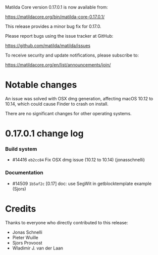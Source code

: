 Matilda Core version 0.17.0.1 is now available from:

  <https://matildacore.org/bin/matilda-core-0.17.0.1/>

This release provides a minor bug fix for 0.17.0.

Please report bugs using the issue tracker at GitHub:

  <https://github.com/matilda/matilda/issues>

To receive security and update notifications, please subscribe to:

  <https://matildacore.org/en/list/announcements/join/>

Notable changes
===============

An issue was solved with OSX dmg generation, affecting macOS 10.12 to 10.14,
which could cause Finder to crash on install.

There are no significant changes for other operating systems.

0.17.0.1 change log
===================

### Build system
- #14416 `eb2cc84` Fix OSX dmg issue (10.12 to 10.14) (jonasschnelli)

### Documentation
- #14509 `1b5af2c` [0.17] doc: use SegWit in getblocktemplate example (Sjors)

Credits
=======

Thanks to everyone who directly contributed to this release:

- Jonas Schnelli
- Pieter Wuille
- Sjors Provoost
- Wladimir J. van der Laan

